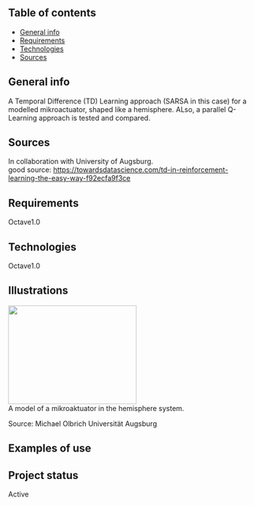 ## Table of contents
* [General info](#general-info)
* [Requirements](#requirements)
* [Technologies](#technologies)
* [Sources](#sources)


## General info
A Temporal Difference (TD) Learning approach (SARSA in this case) for a modelled mikroactuator, shaped like a hemisphere.
ALso, a parallel Q-Learning approach is tested and compared.

## Sources
In collaboration with University of Augsburg. <br>
good source: https://towardsdatascience.com/td-in-reinforcement-learning-the-easy-way-f92ecfa9f3ce

## Requirements
Octave1.0

## Technologies <br>
Octave1.0

## Illustrations <br>
<img src="https://user-images.githubusercontent.com/78420756/109026600-33376980-76c0-11eb-9154-674b188818f3.png" width="260" height="200"> <br> 
A model of a mikroaktuator in the hemisphere system.<p>
Source: Michael Olbrich Universität Augsburg 
  
## Examples of use <br>

## Project status <br>
Active
